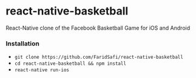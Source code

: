 # react-native-basketball

React-Native clone of the Facebook Basketball Game for iOS and Android

### Installation

- `git clone https://github.com/FaridSafi/react-native-basketball`
- `cd react-native-basketball && npm install`
- `react-native run-ios`
